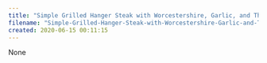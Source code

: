 ```yaml
---
title: "Simple Grilled Hanger Steak with Worcestershire, Garlic, and Thyme"
filename: "Simple-Grilled-Hanger-Steak-with-Worcestershire-Garlic-and-Thyme"
created: 2020-06-15 00:11:15
---
```

None
